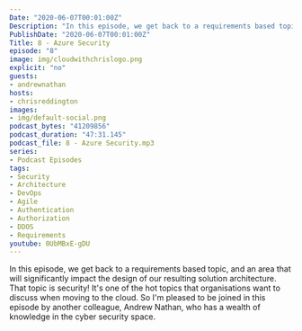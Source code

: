 ```yaml
---
Date: "2020-06-07T00:01:00Z"
Description: "In this episode, we get back to a requirements based topic, and an area that will significantly impact the design of our resulting solution architecture. That topic is security! It's one of the hot topics that organisations want to discuss when moving to the cloud. So I'm pleased to be joined in this episode by another colleague, Andrew Nathan, who has a wealth of knowledge in the cyber security space."
PublishDate: "2020-06-07T00:01:00Z"
Title: 8 - Azure Security
episode: "8"
image: img/cloudwithchrislogo.png
explicit: "no"
guests:
- andrewnathan
hosts:
- chrisreddington
images:
- img/default-social.png
podcast_bytes: "41209856"
podcast_duration: "47:31.145"
podcast_file: 8 - Azure Security.mp3
series:
- Podcast Episodes
tags:
- Security
- Architecture
- DevOps
- Agile
- Authentication
- Authorization
- DDOS
- Requirements
youtube: 0UbMBxE-gDU
---
```

In this episode, we get back to a requirements based topic, and an area that will significantly impact the design of our resulting solution architecture. That topic is security! It's one of the hot topics that organisations want to discuss when moving to the cloud. So I'm pleased to be joined in this episode by another colleague, Andrew Nathan, who has a wealth of knowledge in the cyber security space.